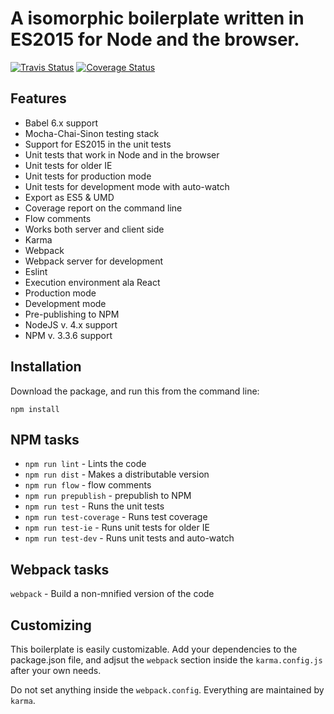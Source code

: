 # A isomorphic boilerplate written in ES2015 for Node and the browser.

[![Travis Status][trav_img]][trav_site]
[![Coverage Status](https://coveralls.io/repos/Kflash/trolly/badge.svg?branch=master&service=github)](https://coveralls.io/github/Kflash/trolly?branch=master)

## Features

* Babel 6.x support
* Mocha-Chai-Sinon testing stack
* Support for ES2015 in the unit tests
* Unit tests that work in Node and in the browser
* Unit tests for older IE
* Unit tests for production mode
* Unit tests for development mode with auto-watch
* Export as ES5 & UMD
* Coverage report on the command line
* Flow comments
* Works both server and client side
* Karma
* Webpack
* Webpack server for development
* Eslint
* Execution environment ala React
* Production mode
* Development mode
* Pre-publishing to NPM
* NodeJS v. 4.x support
* NPM v. 3.3.6 support

## Installation

Download the package, and run this from the command line:

```
npm install 
```

## NPM tasks

* `npm run lint` - Lints the code
* `npm run dist` - Makes a distributable version
* `npm run flow` - flow comments
* `npm run prepublish` - prepublish to NPM
* `npm run test` - Runs the unit tests
* `npm run test-coverage` - Runs test coverage
* `npm run test-ie` - Runs unit tests for older IE
* `npm run test-dev` - Runs unit tests and auto-watch

## Webpack tasks

`webpack` - Build a non-mnified version of the code

## Customizing

This boilerplate is easily customizable. Add your dependencies to the package.json file, and adjsut the `webpack` section inside the `karma.config.js` after your own needs. 

Do not set anything inside the `webpack.config`. Everything are maintained by `karma`.

[trav_img]: https://api.travis-ci.org/Kflash/trolly.svg
[trav_site]: https://travis-ci.org/Kflash/trolly.svg?branch=master

